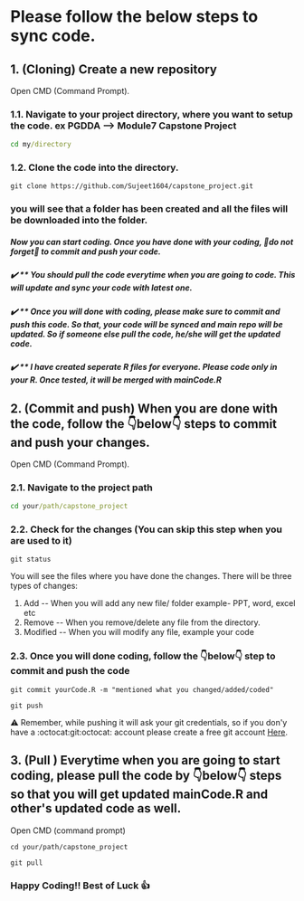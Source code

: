 # Please follow the below steps to sync code.

## 1. (Cloning) Create a new repository

Open CMD (Command Prompt).

### 1.1. Navigate to your project directory, where you want to setup the code. ex PGDDA --> Module7 Capstone Project 

```cmd
cd my/directory
```
### 1.2. Clone the code into the directory.

```git
git clone https://github.com/Sujeet1604/capstone_project.git

```



### you will see that a folder has been created and all the files will be downloaded into the folder.


 ##### Now you can start coding. Once you have done with your coding, :eyes:do not forget:eyes: to commit and push your code.
 ##### :heavy_check_mark: ** You should pull the code everytime when you are going to code. This will update and sync your code with latest one.
 ##### :heavy_check_mark: ** Once you will done with coding, please make sure to commit and push this code. So that, your code will be synced and main repo will be updated. So if someone else pull the code, he/she will get the updated code.
 ##### :heavy_check_mark: ** I have created seperate R files for everyone. Please code only in your R. Once tested, it will be merged with mainCode.R
 
 ## 2. (Commit and push) When you are done with the code, follow the :point_down:below:point_down: steps to commit and push your changes.
 
 Open CMD (Command Prompt).
 
 ### 2.1. Navigate to the project path 
 
 ``` cmd
 cd your/path/capstone_project
 ```
  ### 2.2. Check for the changes (You can skip this step when you are used to it)
  
  ```git
  git status
  ```
  You will see the files where you have done the changes.
  There will be three types of changes:
  1. Add -- When you will add any new file/ folder example- PPT, word, excel etc
  2. Remove -- When you remove/delete any file from the directory.
  3. Modified -- When you will modify any file, example your code
  
  ### 2.3. Once you will done coding, follow the :point_down:below:point_down: step to commit and push the code
  
  ```git
  git commit yourCode.R -m "mentioned what you changed/added/coded"
  
  git push
  ```
  
  :warning: Remember, while pushing it will ask your git credentials, so if you don'y have a :octocat:git:octocat: account please create a free git account [Here](https://github.com/join).
  
  
   ## 3. (Pull ) Everytime when you are going to start coding, please pull the code by :point_down:below:point_down: steps so that you will get updated mainCode.R and other's updated code as well.
   
   Open CMD (command prompt)
   
   ```git
   cd your/path/capstone_project
   
   git pull
   ```
   
   ### Happy Coding:bangbang: Best of Luck :thumbsup:
   
